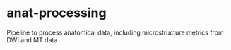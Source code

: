 # anat-processing
Pipeline to process anatomical data, including microstructure metrics from DWI and MT data
